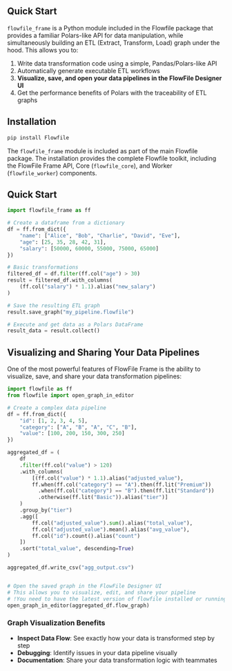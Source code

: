 ## Quick Start

`flowfile_frame` is a Python module included in the Flowfile package that provides a familiar Polars-like API for data manipulation, while simultaneously building an ETL (Extract, Transform, Load) graph under the hood. This allows you to:

1. Write data transformation code using a simple, Pandas/Polars-like API
2. Automatically generate executable ETL workflows
3. **Visualize, save, and open your data pipelines in the FlowFile Designer UI**
4. Get the performance benefits of Polars with the traceability of ETL graphs

## Installation

```bash
pip install Flowfile
```
The `flowfile_frame` module is included as part of the main Flowfile package. The installation provides the complete Flowfile toolkit, including the FlowFile Frame API, Core (`flowfile_core`), and Worker (`flowfile_worker`) components.

## Quick Start

```python
import flowfile_frame as ff

# Create a dataframe from a dictionary
df = ff.from_dict({
    "name": ["Alice", "Bob", "Charlie", "David", "Eve"],
    "age": [25, 35, 28, 42, 31],
    "salary": [50000, 60000, 55000, 75000, 65000]
})

# Basic transformations
filtered_df = df.filter(ff.col("age") > 30)
result = filtered_df.with_columns(
    (ff.col("salary") * 1.1).alias("new_salary")
)

# Save the resulting ETL graph
result.save_graph("my_pipeline.flowfile")

# Execute and get data as a Polars DataFrame
result_data = result.collect()
```

## Visualizing and Sharing Your Data Pipelines

One of the most powerful features of FlowFile Frame is the ability to visualize, save, and share your data transformation pipelines:

```python
import flowfile as ff
from flowfile import open_graph_in_editor

# Create a complex data pipeline
df = ff.from_dict({
    "id": [1, 2, 3, 4, 5],
    "category": ["A", "B", "A", "C", "B"],
    "value": [100, 200, 150, 300, 250]
})

aggregated_df = (
    df
    .filter(ff.col("value") > 120)
    .with_columns(
        [(ff.col("value") * 1.1).alias("adjusted_value"),
        ff.when(ff.col("category") == "A").then(ff.lit("Premium"))
          .when(ff.col("category") == "B").then(ff.lit("Standard"))
          .otherwise(ff.lit("Basic")).alias("tier")]
    )
    .group_by("tier")
    .agg([
        ff.col("adjusted_value").sum().alias("total_value"),
        ff.col("adjusted_value").mean().alias("avg_value"),
        ff.col("id").count().alias("count")
    ])
    .sort("total_value", descending=True)
)

aggregated_df.write_csv("agg_output.csv")


# Open the saved graph in the FlowFile Designer UI
# This allows you to visualize, edit, and share your pipeline
# !You need to have the latest version of flowfile installed or running locally to view this.
open_graph_in_editor(aggregated_df.flow_graph)

```

### Graph Visualization Benefits

- **Inspect Data Flow**: See exactly how your data is transformed step by step
- **Debugging**: Identify issues in your data pipeline visually
- **Documentation**: Share your data transformation logic with teammates 
